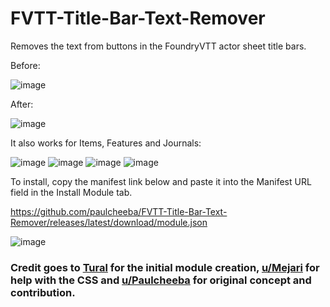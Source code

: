 # FVTT-Title-Bar-Text-Remover
Removes the text from buttons in the FoundryVTT actor sheet title bars.

Before:

![image](https://user-images.githubusercontent.com/75949480/127795616-8b61c8b7-2f9c-486d-af3f-9ed6174f4e10.png)

After:

![image](https://user-images.githubusercontent.com/75949480/127795705-871802a4-3167-4365-9992-19e2bf1838ae.png)

It also works for Items, Features and Journals:

![image](https://user-images.githubusercontent.com/75949480/127795984-9c1cbaba-3b84-4294-b797-eefb0a067776.png)
![image](https://user-images.githubusercontent.com/75949480/127796037-1c6a757a-ab23-497e-a4c7-afb3507388bd.png)
![image](https://user-images.githubusercontent.com/75949480/127796079-48087c26-33da-431d-8228-2b8863913ade.png)
![image](https://user-images.githubusercontent.com/75949480/127796234-ce7ff120-8dad-4991-9cf2-686d2007179c.png)

To install, copy the manifest link below and paste it into the Manifest URL field in the Install Module tab.

https://github.com/paulcheeba/FVTT-Title-Bar-Text-Remover/releases/latest/download/module.json

![image](https://user-images.githubusercontent.com/75949480/127799769-f6714c39-e482-4b02-ba69-fa71399fc863.png)

### Credit goes to [Tural](https://github.com/TheTural) for the initial module creation, [u/Mejari](https://www.reddit.com/user/Mejari/) for help with the CSS and [u/Paulcheeba](https://www.reddit.com/user/paulcheeba/) for original concept and contribution.
